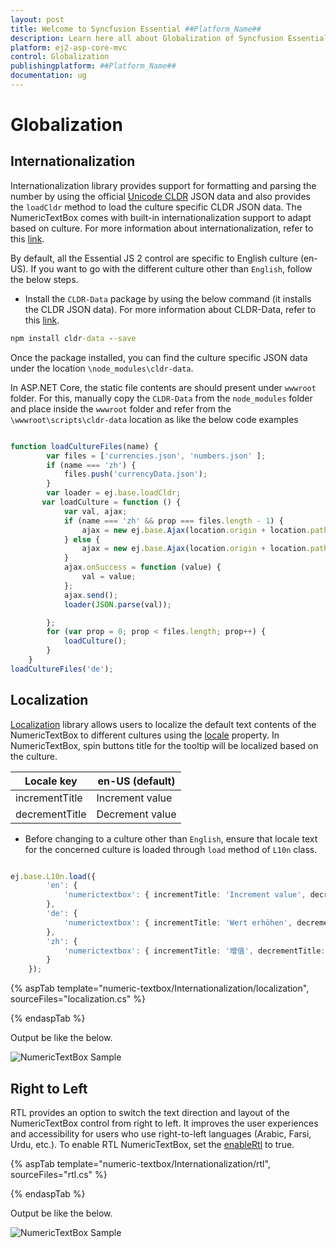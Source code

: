 ```yaml
---
layout: post
title: Welcome to Syncfusion Essential ##Platform_Name##
description: Learn here all about Globalization of Syncfusion Essential ##Platform_Name## widgets based on HTML5 and jQuery.
platform: ej2-asp-core-mvc
control: Globalization
publishingplatform: ##Platform_Name##
documentation: ug
---
```



# Globalization

## Internationalization

Internationalization library provides support for formatting and parsing the number by using the
official [Unicode CLDR](http://cldr.unicode.org/) JSON data and also provides the
`loadCldr` method to load the culture specific CLDR JSON data. The NumericTextBox comes with built-in
internationalization support to adapt based on culture. For more information about internationalization,
refer to this [link](../common/internationalization).

By default, all the Essential JS 2  control are specific to English culture (en-US).
If you want to go with the different culture other than `English`, follow the below steps.

* Install the `CLDR-Data` package by using the below command (it installs the CLDR JSON data). For more information about CLDR-Data,
refer to this [link](http://cldr.unicode.org/index/cldr-spec/json).

```cmd
npm install cldr-data --save
```

Once the package installed, you can find the culture
specific JSON data under the location `\node_modules\cldr-data`.

In ASP.NET Core, the static file contents are should present under `wwwroot` folder. For this, manually copy the `CLDR-Data` from the `node_modules` folder and place inside the `wwwroot` folder and refer from the `\wwwroot\scripts\cldr-data` location as like the below code examples

```typescript

function loadCultureFiles(name) {
        var files = ['currencies.json', 'numbers.json' ];
        if (name === 'zh') {
            files.push('currencyData.json');
        }
        var loader = ej.base.loadCldr;
       var loadCulture = function () {
            var val, ajax;
            if (name === 'zh' && prop === files.length - 1) {
                ajax = new ej.base.Ajax(location.origin + location.pathname + '/../../scripts/cldr-data/supplemental/' + files[prop], 'GET', false);
            } else {
                ajax = new ej.base.Ajax(location.origin + location.pathname + '/../../scripts/cldr-data/main/' + name + '/' + files[prop], 'GET', false);
            }
            ajax.onSuccess = function (value) {
                val = value;
            };
            ajax.send();
            loader(JSON.parse(val));

        };
        for (var prop = 0; prop < files.length; prop++) {
            loadCulture();
        }
    }
loadCultureFiles('de');

```

## Localization

[Localization](../common/localization/) library allows users to localize the default text contents
of the NumericTextBox to different cultures using the [locale](https://help.syncfusion.com/cr/aspnetcore-js2/Syncfusion.EJ2.Inputs.NumericTextBox.html#Syncfusion_EJ2_Inputs_NumericTextBox_Locale) property.
In NumericTextBox, spin buttons title for the tooltip will be localized based on the culture.

| Locale key | en-US (default)  |
|------|------|
| incrementTitle |  Increment value |
| decrementTitle |  Decrement value |

* Before changing to a culture other than `English`, ensure that locale text for the concerned culture is loaded through `load` method of
  `L10n` class.

```typescript

ej.base.L10n.load({
        'en': {
            'numerictextbox': { incrementTitle: 'Increment value', decrementTitle: 'Decrement value' }
        },
        'de': {
            'numerictextbox': { incrementTitle: 'Wert erhöhen', decrementTitle: 'Dekrementwert' }
        },
        'zh': {
            'numerictextbox': { incrementTitle: '增值', decrementTitle: '遞減值' }
        }
    });

```

{% aspTab template="numeric-textbox/Internationalization/localization", sourceFiles="localization.cs" %}

{% endaspTab %}

Output be like the below.

![NumericTextBox Sample](./images/localisation_sample.png)

## Right to Left

RTL provides an option to switch the text direction and layout of the NumericTextBox control from right to left. It improves the user experiences and accessibility for users who use right-to-left languages (Arabic, Farsi, Urdu, etc.). To enable RTL NumericTextBox, set the [enableRtl](https://help.syncfusion.com/cr/aspnetcore-js2/Syncfusion.EJ2.Inputs.NumericTextBox.html#Syncfusion_EJ2_Inputs_NumericTextBox_EnableRtl) to true.

{% aspTab template="numeric-textbox/Internationalization/rtl", sourceFiles="rtl.cs" %}

{% endaspTab %}

Output be like the below.

![NumericTextBox Sample](./images/localisation_rtl.png)
